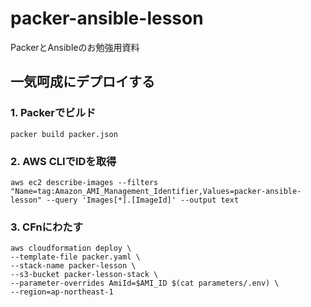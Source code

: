 # packer-ansible-lesson
PackerとAnsibleのお勉強用資料

## 一気呵成にデプロイする

### 1. Packerでビルド

```
packer build packer.json
```

### 2. AWS CLIでIDを取得

```
aws ec2 describe-images --filters "Name=tag:Amazon_AMI_Management_Identifier,Values=packer-ansible-lesson" --query 'Images[*].[ImageId]' --output text
```

### 3. CFnにわたす

```
aws cloudformation deploy \
--template-file packer.yaml \
--stack-name packer-lesson \
--s3-bucket packer-lesson-stack \
--parameter-overrides AmiId=$AMI_ID $(cat parameters/.env) \
--region=ap-northeast-1
```